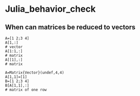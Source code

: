 # Julia_behavior_check

## When can matrices be reduced to vectors 
```
A=[1 2;3 4]
A[1,:]
# vector
A[1:1,:]
# matrix
A[[1],:]
# matrix
```

```
A=Matrix{Vector}(undef,4,4)
A[1,1]=[1]
B=[1 2;3 4]
B[A[1,1],:]
# matrix of one row
```
